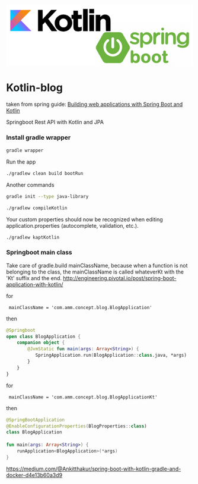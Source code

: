 ![Building web applications with Spring Boot and Kotlin](./_media/kotlin-spring-boot.png)

# Kotlin-blog 
taken from spring guide: [Building web applications with Spring Boot and Kotlin](https://spring.io/guides/tutorials/spring-boot-kotlin/)

Springboot Rest API with Kotlin and JPA

### Install gradle wrapper
```bash
gradle wrapper
```

Run the app
```bash
./gradlew clean build bootRun
```

Another commands
```bash
gradle init --type java-library
```

```bash
./gradlew compileKotlin
```

Your custom properties should now be recognized when editing application.properties (autocomplete, validation, etc.).
```bash
./gradlew kaptKotlin
```




### Springboot main class
Take care of gradle.build mainClassName, because when a function is not belonging to the class, the mainClassName is called whateverKt with the 'Kt' suffix and the end.
http://engineering.pivotal.io/post/spring-boot-application-with-kotlin/

for 
```properties
 mainClassName = 'com.amm.concept.blog.BlogApplication'
```
then
```kotlin
@Springboot
open class BlogApplication {
    companion object {
        @JvmStatic fun main(args: Array<String>) {
           SpringApplication.run(BlogApplication::class.java, *args)
        }
    }
}
```

for
```properties
 mainClassName = 'com.amm.concept.blog.BlogApplicationKt'
```
then
```kotlin
@SpringBootApplication
@EnableConfigurationProperties(BlogProperties::class)
class BlogApplication

fun main(args: Array<String>) {
    runApplication<BlogApplication>(*args)
}
```

https://medium.com/@Ankitthakur/spring-boot-with-kotlin-gradle-and-docker-d4e13b60a3d9
